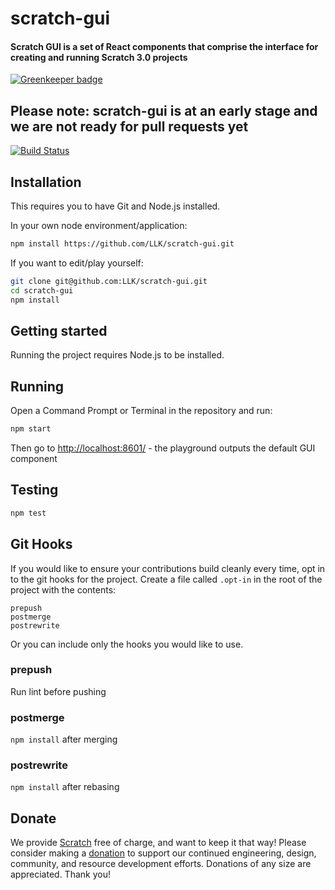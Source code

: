 # scratch-gui
#### Scratch GUI is a set of React components that comprise the interface for creating and running Scratch 3.0 projects

[![Greenkeeper badge](https://badges.greenkeeper.io/LLK/scratch-gui.svg)](https://greenkeeper.io/)

## Please note: scratch-gui is at an early stage and we are not ready for pull requests yet

[![Build Status](https://travis-ci.com/LLK/scratch-gui.svg?token=Yfq2ryN1BwaxDME69Lnc&branch=master)](https://travis-ci.com/LLK/scratch-gui)

## Installation
This requires you to have Git and Node.js installed.

In your own node environment/application:
```bash
npm install https://github.com/LLK/scratch-gui.git
```
If you want to edit/play yourself:
```bash
git clone git@github.com:LLK/scratch-gui.git
cd scratch-gui
npm install
```

## Getting started
Running the project requires Node.js to be installed.

## Running
Open a Command Prompt or Terminal in the repository and run:
```bash
npm start
```
Then go to [http://localhost:8601/](http://localhost:8601/) - the playground outputs the default GUI component

## Testing
```bash
npm test
```

## Git Hooks
If you would like to ensure your contributions build cleanly every time, opt in
to the git hooks for the project. Create a file called `.opt-in` in the root of
the project with the contents:

```
prepush
postmerge
postrewrite
```

Or you can include only the hooks you would like to use.

### prepush
Run lint before pushing

### postmerge
`npm install` after merging

### postrewrite
`npm install` after rebasing

## Donate
We provide [Scratch](https://scratch.mit.edu) free of charge, and want to keep it that way! Please consider making a [donation](https://secure.donationpay.org/scratchfoundation/) to support our continued engineering, design, community, and resource development efforts. Donations of any size are appreciated. Thank you!
